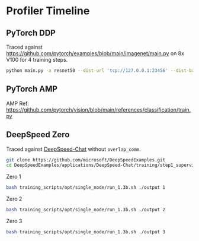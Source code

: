 # Profiler Timeline

## PyTorch DDP

Traced against https://github.com/pytorch/examples/blob/main/imagenet/main.py on 8x V100 for 4 training steps.

```sh
python main.py -a resnet50 --dist-url 'tcp://127.0.0.1:23456' --dist-backend 'nccl' --multiprocessing-distributed --world-size 1 --rank 0 --dummy
```

## PyTorch AMP

AMP Ref: https://github.com/pytorch/vision/blob/main/references/classification/train.py

## DeepSpeed Zero

Traced against [DeepSpeed-Chat](https://github.com/microsoft/DeepSpeedExamples/tree/master/applications/DeepSpeed-Chat) without `overlap_comm`.

```sh
git clone https://github.com/microsoft/DeepSpeedExamples.git
cd DeepSpeedExamples/applications/DeepSpeed-Chat/training/step1_supervised_finetuning
```

Zero 1

```sh
bash training_scripts/opt/single_node/run_1.3b.sh ./output 1
```

Zero 2

```sh
bash training_scripts/opt/single_node/run_1.3b.sh ./output 2
```

Zero 3

```sh
bash training_scripts/opt/single_node/run_1.3b.sh ./output 3
```
